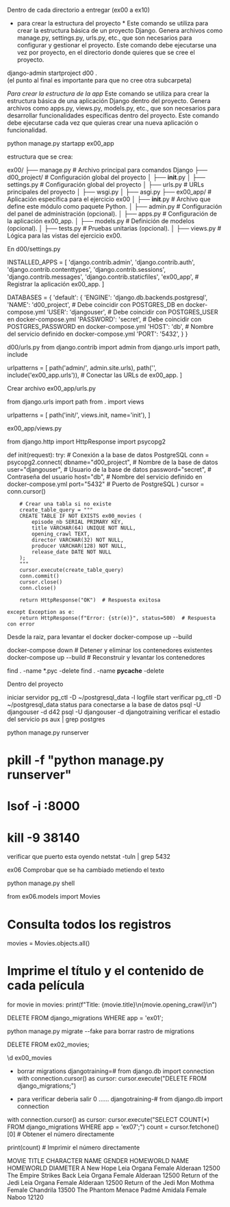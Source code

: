 
Dentro de cada directorio a entregar (ex00 a ex10)

* para crear la estructura del proyecto *
Este comando se utiliza para crear la estructura básica de un proyecto Django. Genera archivos como manage.py, settings.py, urls.py, etc., que son necesarios para configurar y gestionar el proyecto. Este comando debe ejecutarse una vez por proyecto, en el directorio donde quieres que se cree el proyecto.

django-admin startproject d00 .   
(el punto al final es importante para que no cree otra subcarpeta)


*Para crear la estructura de la app*
Este comando se utiliza para crear la estructura básica de una aplicación Django dentro del proyecto. Genera archivos como apps.py, views.py, models.py, etc., que son necesarios para desarrollar funcionalidades específicas dentro del proyecto. Este comando debe ejecutarse cada vez que quieras crear una nueva aplicación o funcionalidad.

python manage.py startapp ex00_app

estructura que se crea:

ex00/
├── manage.py                 # Archivo principal para comandos Django
├── d00_project/              # Configuración global del proyecto
│   ├── __init__.py
│   ├── settings.py           # Configuración global del proyecto
│   ├── urls.py               # URLs principales del proyecto
│   ├── wsgi.py
│   ├── asgi.py
├── ex00_app/                 # Aplicación específica para el ejercicio ex00
│   ├── __init__.py           # Archivo que define este módulo como paquete Python.
│   ├── admin.py              # Configuración del panel de administración (opcional).
│   ├── apps.py               # Configuración de la aplicación ex00_app.
│   ├── models.py             # Definición de modelos (opcional).
│   ├── tests.py              # Pruebas unitarias (opcional).
│   ├── views.py              # Lógica para las vistas del ejercicio ex00.

En d00/settings.py

INSTALLED_APPS = [
    'django.contrib.admin',
    'django.contrib.auth',
    'django.contrib.contenttypes',
    'django.contrib.sessions',
    'django.contrib.messages',
    'django.contrib.staticfiles',
    'ex00_app',  # Registrar la aplicación ex00_app.
]

DATABASES = {
    'default': {
        'ENGINE': 'django.db.backends.postgresql',
        'NAME': 'd00_project',  # Debe coincidir con POSTGRES_DB en docker-compose.yml
        'USER': 'djangouser',   # Debe coincidir con POSTGRES_USER en docker-compose.yml
        'PASSWORD': 'secret',   # Debe coincidir con POSTGRES_PASSWORD en docker-compose.yml
        'HOST': 'db',           # Nombre del servicio definido en docker-compose.yml
        'PORT': '5432',
    }
}


d00/urls.py
from django.contrib import admin
from django.urls import path, include

urlpatterns = [
    path('admin/', admin.site.urls),
    path('', include('ex00_app.urls')),  # Conectar las URLs de ex00_app.
]

Crear archivo ex00_app/urls.py

from django.urls import path
from . import views

urlpatterns = [
    path('init/', views.init, name='init'),
]

ex00_app/views.py

from django.http import HttpResponse
import psycopg2

def init(request):
    try:
        # Conexión a la base de datos PostgreSQL
        conn = psycopg2.connect(
            dbname="d00_project",  # Nombre de la base de datos
            user="djangouser",     # Usuario de la base de datos
            password="secret",     # Contraseña del usuario
            host="db",             # Nombre del servicio definido en docker-compose.yml
            port="5432"            # Puerto de PostgreSQL
        )
        cursor = conn.cursor()

        # Crear una tabla si no existe
        create_table_query = """
        CREATE TABLE IF NOT EXISTS ex00_movies (
            episode_nb SERIAL PRIMARY KEY,
            title VARCHAR(64) UNIQUE NOT NULL,
            opening_crawl TEXT,
            director VARCHAR(32) NOT NULL,
            producer VARCHAR(128) NOT NULL,
            release_date DATE NOT NULL
        );
        """
        cursor.execute(create_table_query)
        conn.commit()
        cursor.close()
        conn.close()

        return HttpResponse("OK")  # Respuesta exitosa

    except Exception as e:
        return HttpResponse(f"Error: {str(e)}", status=500)  # Respuesta con error


Desde la raiz, para levantar el docker
docker-compose up --build


docker-compose down  # Detener y eliminar los contenedores existentes
docker-compose up --build  # Reconstruir y levantar los contenedores



find . -name \*.pyc -delete
find . -name __pycache__ -delete


Dentro del proyecto

iniciar servidor
pg_ctl -D ~/postgresql_data -l logfile start
verificar 
pg_ctl -D ~/postgresql_data status
para conectarse a la base de datos
psql -U djangouser -d d42
psql -U djangouser -d djangotraining
verificar el estadio del servicio
ps aux | grep postgres

python manage.py runserver

# pkill -f "python manage.py runserver"
# lsof -i :8000
# kill -9 38140

verificar que puerto esta oyendo
netstat -tuln | grep 5432



ex06 Comprobar que se ha cambiado metiendo el texto

python manage.py shell

from ex06.models import Movies

# Consulta todos los registros
movies = Movies.objects.all()

# Imprime el título y el contenido de cada película
for movie in movies:
    print(f"Title: {movie.title}\n{movie.opening_crawl}\n")


DELETE FROM django_migrations WHERE app = 'ex01';

python manage.py migrate --fake para borrar rastro de migrations



DELETE FROM ex02_movies;

\d ex00_movies

* borrar migrations
djangotraining=# from django.db import connection
with connection.cursor() as cursor:
    cursor.execute("DELETE FROM django_migrations;")

* para verificar deberia salir 0 ......
djangotraining-# from django.db import connection

with connection.cursor() as cursor:
    cursor.execute("SELECT COUNT(*) FROM django_migrations WHERE app = 'ex07';")
    count = cursor.fetchone()[0]  # Obtener el número directamente

print(count)  # Imprimir el número directamente



MOVIE TITLE          CHARACTER NAME      GENDER      HOMEWORLD NAME      HOMEWORLD DIAMETER
A New Hope           Leia Organa         Female      Alderaan             12500
The Empire Strikes Back Leia Organa      Female      Alderaan             12500
Return of the Jedi   Leia Organa         Female      Alderaan             12500
Return of the Jedi   Mon Mothma          Female      Chandrila            13500
The Phantom Menace   Padmé Amidala       Female      Naboo                12120
